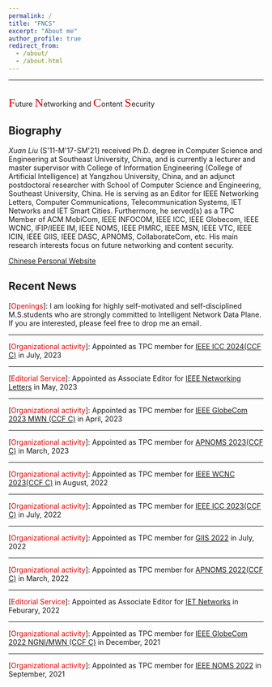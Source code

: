 ```yaml
---
permalink: /
title: "FNCS"
excerpt: "About me"
author_profile: true
redirect_from: 
  - /about/
  - /about.html
---  
```

--------------------------------------------  
<br><font face="黑体" size="5" color="#dd0000">F</font>uture <font face="黑体" size="5" color="#dd0000">N</font>etworking and <font face="黑体" size="5" color="#dd0000">C</font>ontent <font face="黑体" size="5" color="#dd0000">S</font>ecurity  


Biography
--------
*Xuan Liu* (S'11-M'17-SM'21) received Ph.D. degree in Computer Science and Engineering at Southeast University, China, and is currently a lecturer and master supervisor with College of Information Engineering (College of Artificial Intelligence) at Yangzhou University, China, and an adjunct postdoctoral researcher with School of Computer Science and Engineering, Southeast University, China. He is serving as an Editor for IEEE Networking Letters, Computer Communications, Telecommunication Systems, IET Networks and IET Smart Cities. Furthermore, he served(s) as a TPC Member of ACM MobiCom, IEEE INFOCOM, IEEE ICC, IEEE Globecom, IEEE WCNC, IFIP/IEEE IM, IEEE NOMS, IEEE PIMRC, IEEE MSN, IEEE VTC, IEEE ICIN, IEEE GIIS, IEEE DASC, APNOMS, CollaborateCom, etc. His main research interests focus on future networking and content security.  

<a href="http://teacher.yzu.edu.cn/yusuf" target="_blank">Chinese Personal Website</a>

Recent News
--------
\[<font color="#dd0000">Openings</font>\]: I am looking for highly self-motivated and self-disciplined M.S.students who are strongly committed to Intelligent Network Data Plane. If you are interested, please feel free to drop me an email.  

--------
\[<font color="#dd0000">Organizational activity</font>\]: Appointed as TPC member for  <a href="https://icc2024.ieee-icc.org" target="_blank">IEEE ICC 2024(CCF C)</a> in July, 2023  

--------
\[<font color="#dd0000">Editorial Service</font>\]: Appointed as Associate Editor for <a href="https://www.comsoc.org/publications/journals/ieee-lnet" target="_blank">IEEE Networking Letters</a> in May, 2023  

--------
\[<font color="#dd0000">Organizational activity</font>\]: Appointed as TPC member for <a href="https://globecom2023.ieee-globecom.org/" target="_blank">IEEE GlobeCom 2023 MWN (CCF C)</a> in April, 2023  

--------
\[<font color="#dd0000">Organizational activity</font>\]: Appointed as TPC member for <a href="http://dnslab.jnu.ac.kr/conf/apnoms2023/index.html" target="_blank">APNOMS 2023(CCF C)</a> in March, 2023  

--------
\[<font color="#dd0000">Organizational activity</font>\]: Appointed as TPC member for <a href="https://wcnc2023.ieee-wcnc.org" target="_blank">IEEE WCNC 2023(CCF C)</a> in August, 2022  
  
--------
\[<font color="#dd0000">Organizational activity</font>\]: Appointed as TPC member for <a href="https://icc2023.ieee-icc.org" target="_blank">IEEE ICC 2023(CCF C)</a> in July, 2022  
  
--------
\[<font color="#dd0000">Organizational activity</font>\]: Appointed as TPC member for <a href="http://giis2022.org/" target="_blank">GIIS 2022</a> in July, 2022  
  
--------
\[<font color="#dd0000">Organizational activity</font>\]: Appointed as TPC member for <a href="https://www.ieice.org/cs/icm/apnoms/2022/index.html" target="_blank">APNOMS 2022(CCF C)</a> in March, 2022  

--------
\[<font color="#dd0000">Editorial Service</font>\]: Appointed as Associate Editor for <a href="https://ietresearch.onlinelibrary.wiley.com/journal/20474962" target="_blank">IET Networks</a> in Feburary, 2022  

--------
\[<font color="#dd0000">Organizational activity</font>\]: Appointed as TPC member for <a href="https://globecom2022.ieee-globecom.org/" target="_blank">IEEE GlobeCom 2022  NGNI/MWN (CCF C)</a> in December, 2021  
  
--------
\[<font color="#dd0000">Organizational activity</font>\]: Appointed as TPC member for <a href="https://noms2022.ieee-noms.org/" target="_blank">IEEE NOMS 2022</a> in September, 2021  
  
  





